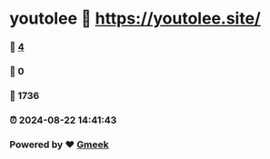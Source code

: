 # youtolee :link: https://youtolee.site/ 
### :page_facing_up: [4](https://youtolee.site//tag.html) 
### :speech_balloon: 0 
### :hibiscus: 1736 
### :alarm_clock: 2024-08-22 14:41:43 
### Powered by :heart: [Gmeek](https://github.com/Meekdai/Gmeek)
